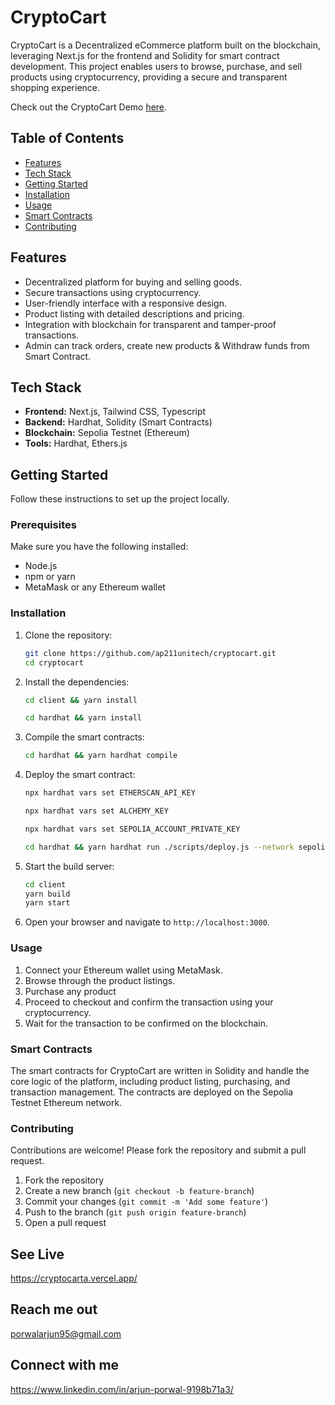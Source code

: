 # CryptoCart

CryptoCart is a Decentralized eCommerce platform built on the blockchain, leveraging Next.js for the frontend and Solidity for smart contract development. This project enables users to browse, purchase, and sell products using cryptocurrency, providing a secure and transparent shopping experience. 

Check out the CryptoCart Demo [here](https://www.youtube.com/watch?v=nJrjYm5xx9E).

## Table of Contents

- [Features](#features)
- [Tech Stack](#tech-stack)
- [Getting Started](#getting-started)
- [Installation](#installation)
- [Usage](#usage)
- [Smart Contracts](#smart-contracts)
- [Contributing](#contributing)

## Features

- Decentralized platform for buying and selling goods.
- Secure transactions using cryptocurrency.
- User-friendly interface with a responsive design.
- Product listing with detailed descriptions and pricing.
- Integration with blockchain for transparent and tamper-proof transactions.
- Admin can track orders, create new products & Withdraw funds from Smart Contract.

## Tech Stack

- **Frontend:** Next.js, Tailwind CSS, Typescript
- **Backend:** Hardhat, Solidity (Smart Contracts)
- **Blockchain:** Sepolia Testnet (Ethereum)
- **Tools:** Hardhat, Ethers.js

## Getting Started

Follow these instructions to set up the project locally.

### Prerequisites

Make sure you have the following installed:

- Node.js
- npm or yarn
- MetaMask or any Ethereum wallet

### Installation

1. Clone the repository:

    ```bash
    git clone https://github.com/ap211unitech/cryptocart.git
    cd cryptocart
    ```

2. Install the dependencies:

    ```bash
    cd client && yarn install
    ```
    
    ```bash
    cd hardhat && yarn install
    ```

3. Compile the smart contracts:

    ```bash
    cd hardhat && yarn hardhat compile
    ```

4. Deploy the smart contract:

    ```bash
    npx hardhat vars set ETHERSCAN_API_KEY 
    ```

    ```bash
    npx hardhat vars set ALCHEMY_KEY 
    ```

    ```bash
    npx hardhat vars set SEPOLIA_ACCOUNT_PRIVATE_KEY 
    ```

    ```bash
    cd hardhat && yarn hardhat run ./scripts/deploy.js --network sepolia
    ```

5. Start the build server:

    ```bash
    cd client
    yarn build
    yarn start
    ```

6. Open your browser and navigate to `http://localhost:3000`.

### Usage

1. Connect your Ethereum wallet using MetaMask.
2. Browse through the product listings.
3. Purchase any product
4. Proceed to checkout and confirm the transaction using your cryptocurrency.
5. Wait for the transaction to be confirmed on the blockchain.

### Smart Contracts

The smart contracts for CryptoCart are written in Solidity and handle the core logic of the platform, including product listing, purchasing, and transaction management. The contracts are deployed on the Sepolia Testnet Ethereum network.

### Contributing

Contributions are welcome! Please fork the repository and submit a pull request.

1. Fork the repository
2. Create a new branch (`git checkout -b feature-branch`)
3. Commit your changes (`git commit -m 'Add some feature'`)
4. Push to the branch (`git push origin feature-branch`)
5. Open a pull request

## See Live
https://cryptocarta.vercel.app/

## Reach me out
porwalarjun95@gmail.com

## Connect with me
https://www.linkedin.com/in/arjun-porwal-9198b71a3/